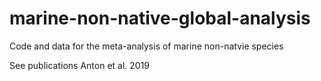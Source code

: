 # marine-non-native-global-analysis
Code and data for the meta-analysis of marine non-natvie species

See publications 
Anton et al. 2019

